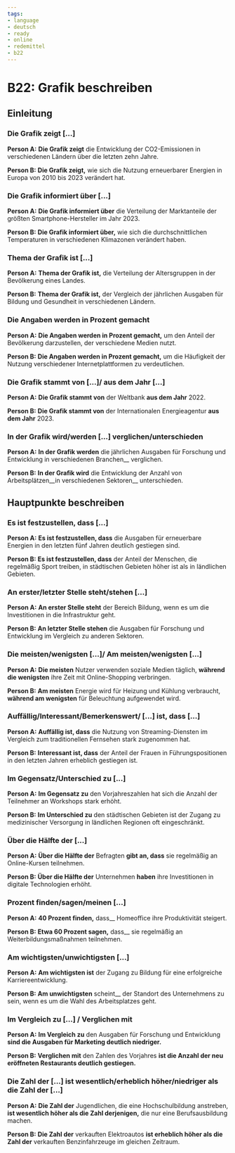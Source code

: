 ```yaml
---
tags:
- language
- deutsch
- ready
- online
- redemittel
- b22
---
```


# B22: Grafik beschreiben

## Einleitung

### Die Grafik zeigt [...]

__Person A:__ __Die Grafik zeigt__ die Entwicklung der CO2-Emissionen in verschiedenen Ländern über die letzten zehn Jahre.

__Person B:__ __Die Grafik zeigt,__ wie sich die Nutzung erneuerbarer Energien in Europa von 2010 bis 2023 verändert hat.

### Die Grafik informiert über [...]

__Person A:__ __Die Grafik informiert über__ die Verteilung der Marktanteile der größten Smartphone-Hersteller im Jahr 2023.

__Person B:__ __Die Grafik informiert über,__ wie sich die durchschnittlichen Temperaturen in verschiedenen Klimazonen verändert haben.

### Thema der Grafik ist [...]

__Person A:__ __Thema der Grafik ist,__ die Verteilung der Altersgruppen in der Bevölkerung eines Landes.

__Person B:__ __Thema der Grafik ist,__ der Vergleich der jährlichen Ausgaben für Bildung und Gesundheit in verschiedenen Ländern.

### Die Angaben werden in Prozent gemacht

__Person A:__ __Die Angaben werden in Prozent gemacht,__ um den Anteil der Bevölkerung darzustellen, der verschiedene Medien nutzt.

__Person B:__ __Die Angaben werden in Prozent gemacht,__ um die Häufigkeit der Nutzung verschiedener Internetplattformen zu verdeutlichen.

### Die Grafik stammt von [...]/ aus dem Jahr [...]

__Person A:__ __Die Grafik stammt von__ der Weltbank __aus dem Jahr__ 2022.

__Person B:__ __Die Grafik stammt von__ der Internationalen Energieagentur __aus dem Jahr__ 2023.

### In der Grafik wird/werden [...] verglichen/unterschieden

__Person A:__ __In der Grafik werden__ die jährlichen Ausgaben für Forschung und Entwicklung in verschiedenen Branchen__ verglichen.

__Person B:__ __In der Grafik wird__ die Entwicklung der Anzahl von Arbeitsplätzen__in verschiedenen Sektoren__ unterschieden.

## Hauptpunkte beschreiben

### Es ist festzustellen, dass [...]

__Person A:__ __Es ist festzustellen, dass__ die Ausgaben für erneuerbare Energien in den letzten fünf Jahren deutlich gestiegen sind.

__Person B:__ __Es ist festzustellen, dass__ der Anteil der Menschen, die regelmäßig Sport treiben, in städtischen Gebieten höher ist als in ländlichen Gebieten.

### An erster/letzter Stelle steht/stehen [...]

__Person A:__ __An erster Stelle steht__ der Bereich Bildung, wenn es um die Investitionen in die Infrastruktur geht.

__Person B:__ __An letzter Stelle stehen__ die Ausgaben für Forschung und Entwicklung im Vergleich zu anderen Sektoren.

### Die meisten/wenigsten [...]/ Am meisten/wenigsten [...]

__Person A:__ __Die meisten__ Nutzer verwenden soziale Medien täglich, __während die wenigsten__ ihre Zeit mit Online-Shopping verbringen.

__Person B:__ __Am meisten__ Energie wird für Heizung und Kühlung verbraucht, __während am wenigsten__ für Beleuchtung aufgewendet wird.

### Auffällig/Interessant/Bemerkenswert/ [...] ist, dass [...]

__Person A:__ __Auffällig ist, dass__ die Nutzung von Streaming-Diensten im Vergleich zum traditionellen Fernsehen stark zugenommen hat.

__Person B:__ __Interessant ist, dass__ der Anteil der Frauen in Führungspositionen in den letzten Jahren erheblich gestiegen ist.

### Im Gegensatz/Unterschied zu [...]

__Person A:__ __Im Gegensatz zu__ den Vorjahreszahlen hat sich die Anzahl der Teilnehmer an Workshops stark erhöht.

__Person B:__ __Im Unterschied zu__ den städtischen Gebieten ist der Zugang zu medizinischer Versorgung in ländlichen Regionen oft eingeschränkt.

### Über die Hälfte der [...]

__Person A:__ __Über die Hälfte der__ Befragten __gibt an, dass__ sie regelmäßig an Online-Kursen teilnehmen.

__Person B:__ __Über die Hälfte der__ Unternehmen __haben__ ihre Investitionen in digitale Technologien erhöht.

### Prozent finden/sagen/meinen [...]

__Person A:__ __40 Prozent finden,__ dass__ Homeoffice ihre Produktivität steigert.

__Person B:__ __Etwa 60 Prozent sagen,__ dass__ sie regelmäßig an Weiterbildungsmaßnahmen teilnehmen.

### Am wichtigsten/unwichtigsten [...]

__Person A:__ __Am wichtigsten ist__ der Zugang zu Bildung für eine erfolgreiche Karriereentwicklung.

__Person B:__ __Am unwichtigsten__ scheint__ der Standort des Unternehmens zu sein, wenn es um die Wahl des Arbeitsplatzes geht.

### Im Vergleich zu [...] / Verglichen mit

__Person A:__ __Im Vergleich zu__ den Ausgaben für Forschung und Entwicklung __sind die Ausgaben für Marketing deutlich niedriger.__

__Person B:__ __Verglichen mit__ den Zahlen des Vorjahres __ist die Anzahl der neu eröffneten Restaurants deutlich gestiegen.__

### Die Zahl der [...] ist wesentlich/erheblich höher/niedriger als die Zahl der [...]

__Person A:__ __Die Zahl der__ Jugendlichen, die eine Hochschulbildung anstreben, __ist wesentlich höher als die Zahl derjenigen,__ die nur eine Berufsausbildung machen.

__Person B:__ __Die Zahl der__ verkauften Elektroautos __ist erheblich höher als die Zahl der__ verkauften Benzinfahrzeuge im gleichen Zeitraum.
